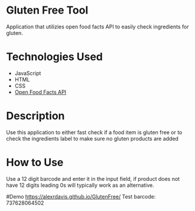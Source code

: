 # Gluten Free Tool
 Application that utilizies open food facts API to easily check ingredients for gluten.

# Technologies Used
* JavaScript
* HTML
* CSS
* [Open Food Facts API](https://world.openfoodfacts.org/data)

# Description
Use this application to either fast check if a food item is gluten free or to check the ingredients label to make sure no gluten products are added

# How to Use
Use a 12 digit barcode and enter it in the input field, if product does not have 12 digits leading 0s will typically work as an alternative.

#Demo
https://alexrdavis.github.io/GlutenFree/
Test barcode: 737628064502
